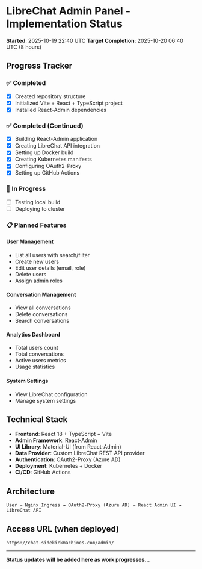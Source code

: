 # LibreChat Admin Panel - Implementation Status

**Started**: 2025-10-19 22:40 UTC
**Target Completion**: 2025-10-20 06:40 UTC (8 hours)

## Progress Tracker

### ✅ Completed
- [x] Created repository structure
- [x] Initialized Vite + React + TypeScript project
- [x] Installed React-Admin dependencies

### ✅ Completed (Continued)
- [x] Building React-Admin application
- [x] Creating LibreChat API integration
- [x] Setting up Docker build
- [x] Creating Kubernetes manifests
- [x] Configuring OAuth2-Proxy
- [x] Setting up GitHub Actions

### 🚧 In Progress
- [ ] Testing local build
- [ ] Deploying to cluster

### 📋 Planned Features

#### User Management
- List all users with search/filter
- Create new users
- Edit user details (email, role)
- Delete users
- Assign admin roles

#### Conversation Management
- View all conversations
- Delete conversations
- Search conversations

#### Analytics Dashboard
- Total users count
- Total conversations
- Active users metrics
- Usage statistics

#### System Settings
- View LibreChat configuration
- Manage system settings

## Technical Stack

- **Frontend**: React 18 + TypeScript + Vite
- **Admin Framework**: React-Admin
- **UI Library**: Material-UI (from React-Admin)
- **Data Provider**: Custom LibreChat REST API provider
- **Authentication**: OAuth2-Proxy (Azure AD)
- **Deployment**: Kubernetes + Docker
- **CI/CD**: GitHub Actions

## Architecture

```
User → Nginx Ingress → OAuth2-Proxy (Azure AD) → React Admin UI → LibreChat API
```

## Access URL (when deployed)

`https://chat.sidekickmachines.com/admin/`

---

**Status updates will be added here as work progresses...**
